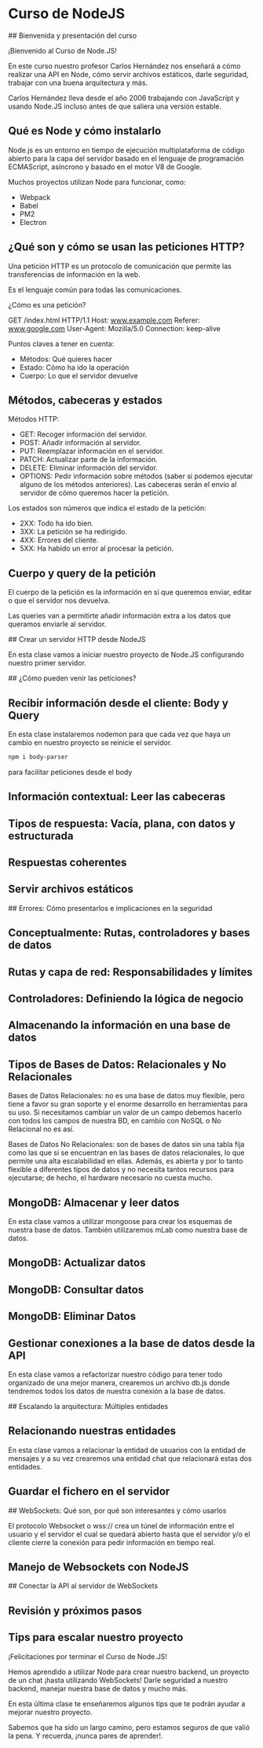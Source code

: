 # Curso de NodeJS
## Bienvenida y presentación del curso

¡Bienvenido al Curso de Node.JS!

En este curso nuestro profesor Carlos Hernández nos enseñará a cómo realizar una API en Node, cómo servir archivos estáticos, darle seguridad, trabajar con una buena arquitectura y más.

Carlos Hernández lleva desde el año 2006 trabajando con JavaScript y usando Node.JS incluso antes de que saliera una versión estable.

## Qué es Node y cómo instalarlo

Node.js es un entorno en tiempo de ejecución multiplataforma de código abierto para la capa del servidor basado en el lenguaje de programación ECMAScript, asíncrono y basado en el motor V8 de Google.

Muchos proyectos utilizan Node para funcionar, como:

- Webpack
- Babel
- PM2
- Electron

## ¿Qué son y cómo se usan las peticiones HTTP?

Una petición HTTP es un protocolo de comunicación que permite las transferencias de información en la web.

Es el lenguaje común para todas las comunicaciones.

¿Cómo es una petición?

GET /index.html HTTP/1.1
Host: www.example.com
Referer: www.google.com
User-Agent: Mozilla/5.0
Connection: keep-alive

Puntos claves a tener en cuenta:

- Métodos: Qué quieres hacer
- Estado: Cómo ha ido la operación
- Cuerpo: Lo que el servidor devuelve

## Métodos, cabeceras y estados

Métodos HTTP:

- GET: Recoger información del servidor.
- POST: Añadir información al servidor.
- PUT: Reemplazar información en el servidor.
- PATCH: Actualizar parte de la información.
- DELETE: Eliminar información del servidor.
- OPTIONS: Pedir información sobre métodos (saber si podemos ejecutar alguno de los métodos anteriores).
Las cabeceras serán el envío al servidor de cómo queremos hacer la petición.

Los estados son números que indica el estado de la petición:

- 2XX: Todo ha ido bien.
- 3XX: La petición se ha redirigido.
- 4XX: Errores del cliente.
- 5XX: Ha habido un error al procesar la petición.

## Cuerpo y query de la petición

El cuerpo de la petición es la información en sí que queremos enviar, editar o que el servidor nos devuelva.

Las queries van a permitirte añadir información extra a los datos que queramos enviarle al servidor.

## Crear un servidor HTTP desde NodeJS

En esta clase vamos a iniciar nuestro proyecto de Node.JS configurando nuestro primer servidor.

## ¿Cómo pueden venir las peticiones?

## Recibir información desde el cliente: Body y Query
En esta clase instalaremos nodemon para que cada vez que haya un cambio en nuestro proyecto se reinicie el servidor.
```bash
npm i body-parser
``` 
para facilitar peticiones desde el body

## Información contextual: Leer las cabeceras

## Tipos de respuesta: Vacía, plana, con datos y estructurada

## Respuestas coherentes

## Servir archivos estáticos

## Errores: Cómo presentarlos e implicaciones en la seguridad

## Conceptualmente: Rutas, controladores y bases de datos

## Rutas y capa de red: Responsabilidades y límites

## Controladores: Definiendo la lógica de negocio

## Almacenando la información en una base de datos

## Tipos de Bases de Datos: Relacionales y No Relacionales
Bases de Datos Relacionales: no es una base de datos muy flexible, pero tiene a favor su gran soporte y el enorme desarrollo en herramientas para su uso. Si necesitamos cambiar un valor de un campo debemos hacerlo con todos los campos de nuestra BD, en cambio con NoSQL o No Relacional no es así.

Bases de Datos No Relacionales: son de bases de datos sin una tabla fija como las que sí se encuentran en las bases de datos relacionales, lo que permite una alta escalabilidad en ellas. Además, es abierta y por lo tanto flexible a diferentes tipos de datos y no necesita tantos recursos para ejecutarse; de hecho, el hardware necesario no cuesta mucho.

## MongoDB: Almacenar y leer datos

En esta clase vamos a utilizar mongoose para crear los esquemas de nuestra base de datos. También utilizaremos mLab como nuestra base de datos.

## MongoDB: Actualizar datos

## MongoDB: Consultar datos

## MongoDB: Eliminar Datos

## Gestionar conexiones a la base de datos desde la API
En esta clase vamos a refactorizar nuestro código para tener todo organizado de una mejor manera, crearemos un archivo db.js donde tendremos todos los datos de nuestra conexión a la base de datos.

## Escalando la arquitectura: Múltiples entidades

## Relacionando nuestras entidades
En esta clase vamos a relacionar la entidad de usuarios con la entidad de mensajes y a su vez crearemos una entidad chat que relacionará estas dos entidades.

## Guardar el fichero en el servidor

## WebSockets: Qué son, por qué son interesantes y cómo usarlos

El protocolo Websocket o wss:// crea un túnel de información entre el usuario y el servidor el cual se quedará abierto hasta que el servidor y/o el cliente cierre la conexión para pedir información en tiempo real.

## Manejo de Websockets con NodeJS

## Conectar la API al servidor de WebSockets

## Revisión y próximos pasos

## Tips para escalar nuestro proyecto
¡Felicitaciones por terminar el Curso de Node.JS!

Hemos aprendido a utilizar Node para crear nuestro backend, un proyecto de un chat ¡hasta utilizando WebSockets! Darle seguridad a nuestro backend, manejar nuestra base de datos y mucho más.

En esta última clase te enseñaremos algunos tips que te podrán ayudar a mejorar nuestro proyecto.

Sabemos que ha sido un largo camino, pero estamos seguros de que valió la pena. Y recuerda, ¡nunca pares de aprender!.